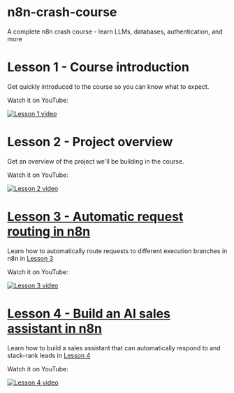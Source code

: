 # n8n-crash-course
A complete n8n crash course - learn LLMs, databases, authentication, and more

# Lesson 1 - Course introduction
Get quickly introduced to the course so you can know what to expect.

Watch it on YouTube:

[![Lesson 1 video](https://img.youtube.com/vi/BLG9kpUCnww/0.jpg)](https://www.youtube.com/watch?v=BLG9kpUCnww)


# Lesson 2 - Project overview
Get an overview of the project we'll be building in the course.

Watch it on YouTube:

[![Lesson 2 video](https://img.youtube.com/vi/OP5FJBF4p5c/0.jpg)](https://www.youtube.com/watch?v=OP5FJBF4p5c)


# [Lesson 3 - Automatic request routing in n8n](./lessons/lesson_3/README.md)

Learn how to automatically route requests to different execution branches in n8n in [Lesson 3](./lessons/lesson_3/README.md)

Watch it on YouTube:

[![Lesson 3 video](https://img.youtube.com/vi/QJ0MXbEOijY/0.jpg)](https://www.youtube.com/watch?v=QJ0MXbEOijY)


# [Lesson 4 - Build an AI sales assistant in n8n](./lessons/lesson_4/README.md)

Learn how to build a sales assistant that can automatically respond to and stack-rank leads in [Lesson 4](./lessons/lesson_4/README.md)

Watch it on YouTube:

[![Lesson 4 video](https://img.youtube.com/vi/BMAv6-YZfvE/0.jpg)](https://www.youtube.com/watch?v=BMAv6-YZfvE)
